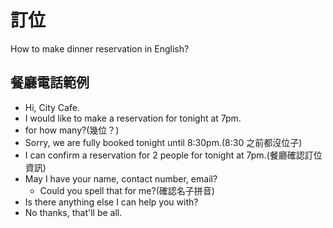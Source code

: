 # 訂位
How to make dinner reservation in English?

## 餐廳電話範例
- Hi, City Cafe.
- I would like to make a reservation for tonight at 7pm.
- for how many?(幾位？)
- Sorry, we are fully booked tonight until 8:30pm.(8:30 之前都沒位子)
- I can confirm a reservation for 2 people for tonight at 7pm.(餐廳確認訂位資訊)
- May I have your name, contact number, email?
  - Could you spell that for me?(確認名子拼音)
- Is there anything else I can help you with?
- No thanks, that'll be all.